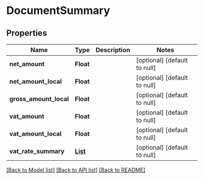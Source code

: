# DocumentSummary
## Properties

| Name | Type | Description | Notes |
|------------ | ------------- | ------------- | -------------|
| **net\_amount** | **Float** |  | [optional] [default to null] |
| **net\_amount\_local** | **Float** |  | [optional] [default to null] |
| **gross\_amount\_local** | **Float** |  | [optional] [default to null] |
| **vat\_amount** | **Float** |  | [optional] [default to null] |
| **vat\_amount\_local** | **Float** |  | [optional] [default to null] |
| **vat\_rate\_summary** | [**List**](DocumentVatRateSummary.md) |  | [optional] [default to null] |

[[Back to Model list]](../README.md#documentation-for-models) [[Back to API list]](../README.md#documentation-for-api-endpoints) [[Back to README]](../README.md)

